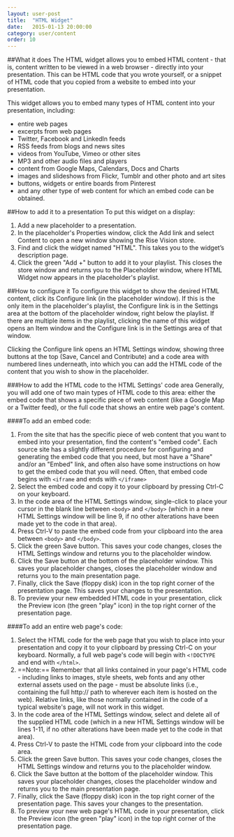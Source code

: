 ```yaml
---
layout: user-post
title:  "HTML Widget"
date:   2015-01-13 20:00:00
category: user/content
order: 10
---
```


##What it does
The HTML widget allows you to embed HTML content - that is, content written to be viewed in a web browser - directly into your presentation. This can be HTML code that you wrote yourself, or a snippet of HTML code that you copied from a website to embed into your presentation.

This widget allows you to embed many types of HTML content into your presentation, including:
- entire web pages
- excerpts from web pages
- Twitter, Facebook and LinkedIn feeds
- RSS feeds from blogs and news sites
- videos from YouTube, Vimeo or other sites
- MP3 and other audio files and players
- content from Google Maps, Calendars, Docs and Charts
- images and slideshows from Flickr, Tumblr and other photo and art sites
- buttons, widgets or entire boards from Pinterest
- and any other type of web content for which an embed code can be obtained.

##How to add it to a presentation
To put this widget on a display:

1. Add a new placeholder to a presentation.   
2. In the placeholder's Properties window, click the Add link and select Content to open a new window showing the Rise Vision store.
3. Find and click the widget named "HTML". This takes you to the widget’s description page.
4. Click the green "Add +" button to add it to your playlist. This closes the store window and returns you to the Placeholder window, where HTML Widget now appears in the placeholder's playlist.

##How to configure it
To configure this widget to show the desired HTML content, click its Configure link (in the placeholder window). If this is the only item in the placeholder's playlist, the Configure link is in the Settings area at the bottom of the placeholder window, right below the playlist. If there are multiple items in the playlist, clicking the name of this widget opens an Item window and the Configure link is in the Settings area of that window.

Clicking the Configure link opens an HTML Settings window, showing three buttons at the top (Save, Cancel and Contribute) and a code area with numbered lines underneath, into which you can add the HTML code of the content that you wish to show in the placeholder.

###How to add the HTML code to the HTML Settings' code area
Generally, you will add one of two main types of HTML code to this area: either the embed code that shows a specific piece of web content (like a Google Map or a Twitter feed), or the full code that shows an entire web page's content.

####To add an embed code:
1. From the site that has the specific piece of web content that you want to embed into your presentation, find the content's "embed code". Each source site has a slightly different procedure for configuring and generating the embed code that you need, but most have a "Share" and/or an "Embed" link, and often also have some instructions on how to get the embed code that you will need. Often, that embed code begins with  `<iframe`  and ends with `</iframe>`
2. Select the embed code and copy it to your clipboard by pressing Ctrl-C on your keyboard.
3. In the code area of the HTML Settings window, single-click to place your cursor in the blank line between `<body>` and `</body>` (which in a new HTML Settings window will be line 9, if no other alterations have been made yet to the code in that area).
4. Press Ctrl-V to paste the embed code from your clipboard into the area between `<body>` and `</body>`.
5. Click the green Save button.  This saves your code changes, closes the HTML Settings window and returns you to the placeholder window.
6. Click the Save button at the bottom of the placeholder window. This saves your placeholder changes, closes the placeholder window and returns you to the main presentation page.
7. Finally, click the Save (floppy disk) icon in the top right corner of the presentation page. This saves your changes to the presentation.
8. To preview your new embedded HTML code in your presentation, click the Preview icon (the green "play" icon) in the top right corner of the presentation page.

####To add an entire web page's code:
1. Select the HTML code for the web page that you wish to place into your presentation and copy it to your clipboard by pressing Ctrl-C on your keyboard. Normally, a full web page's code will begin with `<!DOCTYPE` and end with `</html>`.
2. ==Note:== Remember that all links contained in your page's HTML code - including links to images, style sheets, web fonts and any other external assets used on the page - must be absolute links (i.e., containing the full http:// path to wherever each item is hosted on the web). Relative links, like those normally contained in the code of a typical website's page, will not work in this widget.
3. In the code area of the HTML Settings window, select and delete all of the supplied HTML code (which in a new HTML Settings window will be lines 1-11, if no other alterations have been made yet to the code in that area).
4. Press Ctrl-V to paste the HTML code from your clipboard into the code area.
5. Click the green Save button.  This saves your code changes, closes the HTML Settings window and returns you to the placeholder window.
6. Click the Save button at the bottom of the placeholder window. This saves your placeholder changes, closes the placeholder window and returns you to the main presentation page.
7. Finally, click the Save (floppy disk) icon in the top right corner of the presentation page. This saves your changes to the presentation.
8. To preview your new web page's HTML code in your presentation, click the Preview icon (the green "play" icon) in the top right corner of the presentation page.